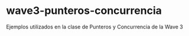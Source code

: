 # wave3-punteros-concurrencia
Ejemplos utilizados en la clase de Punteros y Concurrencia de la Wave 3 
